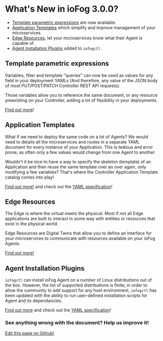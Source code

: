 # What's New in ioFog 3.0.0?

- [Template parametric expressions](../reference-iofogctl/reference-template-engine.html) are now available.
- [Application Templates](../applications/application-templates.html) which simplify and improve management of your microservices.
- [Edge Resources](../agent-management/edge-resources.html), let your microservices know what their Agent is capable of.
- [Agent Installation Plugins](../platform-deployment/setup-your-agents.html#customize-agent-installation) added to `iofogctl` .

## Template parametric expressions

Variables, filter and template "queries" can now be used as values for any field in your deployment YAMLs (And therefore, any value of the JSON body of most PUT/POST/PATCH Controller REST API requests).

Those variables allow you to reference the same document, or any resource preexisting on your Controller, adding a lot of flexibility in your deployments.

[Find out more](../reference-iofogctl/reference-template-engine.html)!

## Application Templates

What if we need to deploy the same code on a lot of Agents? We would need to details all the microservices and routes in a separate YAML document for every instance of your Application. This is tedious and error prone, as often only a few values would change from one Agent to another.

Wouldn't it be nice to have a way to specify the skeleton (template) of an Application and then reuse the same template over an over again, only modifying a few variables? That's where the Controller Application Template catalog comes into play!

[Find out more!](../applications/application-templates.html) and check out the [YAML specification](../reference-iofogctl/reference-application-template.html)!

## Edge Resources

The Edge is where the virtual meets the physical. Most if not all Edge applications are built to interact in some way with entities or resources that exist in the physical world.

Edge Resources are Digital Twins that allow you to define an interface for your microservices to communicate with resources available on your ioFog Agents.

[Find out more!](../agent-management/edge-resources.html)

## Agent Installation Plugins

`iofogctl` can install ioFog Agent on a number of Linux distributions out of the box. However, the list of supported distributions is finite; in order to allow the community to add support for any host environment, `iofogctl` has been updated with the ability to run user-defined installation scripts for Agent and its dependancies.

[Find out more](../platform-deployment/setup-your-agents.html#customize-agent-installation) and check out the [YAML specification](../reference-iofogctl/reference-agent.html#installation-plugin-fields)!

<aside class="notifications contribute">
  <h3><img src="/images/icos/ico-github.svg" alt="">See anything wrong with the document? Help us improve it!</h3>
  <a href="https://github.com/eclipse-iofog/iofog.org/edit/develop/content/docs/3.0/getting-started/whats-new.md"
    target="_blank">
    <p>Edit this page on Github!</p>
  </a>
</aside>
